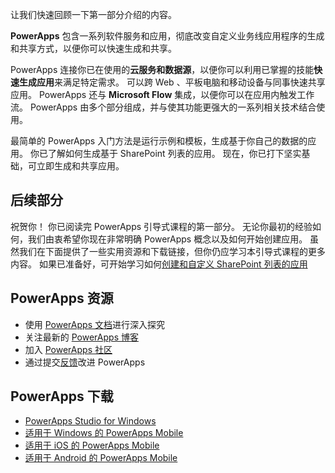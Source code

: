 让我们快速回顾一下第一部分介绍的内容。

**PowerApps** 包含一系列软件服务和应用，彻底改变自定义业务线应用程序的生成和共享方式，以便你可以快速生成和共享。

PowerApps 连接你已在使用的**云服务和数据源**，以便你可以利用已掌握的技能**快速生成应用**来满足特定需求。 可以跨 Web 、平板电脑和移动设备与同事快速共享应用。 PowerApps 还与 **Microsoft Flow** 集成，以便你可以在应用内触发工作流。 PowerApps 由多个部分组成，并与使其功能更强大的一系列相关技术结合使用。

最简单的 PowerApps 入门方法是运行示例和模板，生成基于你自己的数据的应用。 你已了解如何生成基于 SharePoint 列表的应用。 现在，你已打下坚实基础，可立即生成和共享应用。 

## <a name="whats-next"></a>后续部分
祝贺你！ 你已阅读完 PowerApps 引导式课程的第一部分。 无论你最初的经验如何，我们由衷希望你现在非常明确 PowerApps 概念以及如何开始创建应用。 虽然我们在下面提供了一些实用资源和下载链接，但你仍应学习本引导式课程的更多内容。 如果已准备好，可开始学习如何[创建和自定义 SharePoint 列表的应用](https://docs.microsoft.com/powerapps/guided-learning/create-app-sharepoint?tutorial-step=1)

## <a name="powerapps-resources"></a>PowerApps 资源
* 使用 [PowerApps 文档](https://docs.microsoft.com/powerapps/)进行深入探究
* 关注最新的 [PowerApps 博客](https://powerapps.microsoft.com/blog/)
* 加入 [PowerApps 社区](https://powerusers.microsoft.com/t5/PowerApps-Community/ct-p/PowerApps1)
* 通过提交[反馈](https://powerusers.microsoft.com/t5/PowerApps-Ideas/idb-p/PowerAppsIdeas)改进 PowerApps

## <a name="powerapps-downloads"></a>PowerApps 下载
* [PowerApps Studio for Windows](https://aka.ms/powerappswin)
* [适用于 Windows 的 PowerApps Mobile](https://aka.ms/powerappswin)
* [适用于 iOS 的 PowerApps Mobile](https://aka.ms/powerappsios)
* [适用于 Android 的 PowerApps Mobile](https://aka.ms/powerappsandroid)

